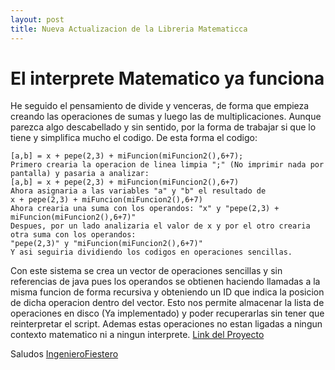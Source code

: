 ```yaml
---
layout: post
title: Nueva Actualizacion de la Libreria Matematicca
---
```

# El interprete Matematico ya funciona
He seguido el pensamiento de divide y venceras, de forma que empieza creando las operaciones de sumas y luego las de multiplicaciones. 
Aunque parezca algo descabellado y sin sentido, por la forma de trabajar si que lo tiene y simplifica mucho el codigo.
De esta forma el codigo:


```
[a,b] = x + pepe(2,3) + miFuncion(miFuncion2(),6+7);
Primero crearia la operacion de linea limpia ";" (No imprimir nada por pantalla) y pasaria a analizar:
[a,b] = x + pepe(2,3) + miFuncion(miFuncion2(),6+7)
Ahora asignaria a las variables "a" y "b" el resultado de 
x + pepe(2,3) + miFuncion(miFuncion2(),6+7)
Ahora crearia una suma con los operandos: "x" y "pepe(2,3) + miFuncion(miFuncion2(),6+7)"
Despues, por un lado analizaria el valor de x y por el otro crearia otra suma con los operandos:
"pepe(2,3)" y "miFuncion(miFuncion2(),6+7)"
Y asi seguiria dividiendo los codigos en operaciones sencillas.
```
Con este sistema se crea un vector de operaciones sencillas y sin referencias de java pues los operandos se obtienen haciendo 
llamadas a la misma funcion de forma recursiva y obteniendo un ID que indica la posicion de dicha operacion dentro del vector.
Esto nos permite almacenar la lista de operaciones en disco (Ya implementado) y poder recuperarlas sin tener que reinterpretar el script.
Ademas estas operaciones no estan ligadas a ningun contexto matematico ni a ningun interprete.
[Link del Proyecto](https://github.com/IngenieroFiestero/EngineeringMathTool)

Saludos
[IngenieroFiestero](https://github.com/IngenieroFiestero)
